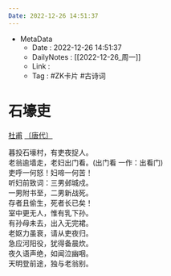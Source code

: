 ```yaml
---
Date: 2022-12-26 14:51:37
---
```

- MetaData
	- Date : 2022-12-26 14:51:37
	- DailyNotes : [[2022-12-26_周一]]
	- Link : 
	- Tag : #ZK卡片 #古诗词


# 石壕吏

[杜甫](https://so.gushiwen.cn/authorv_515ea88d1858.aspx) [〔唐代〕](https://so.gushiwen.cn/shiwens/default.aspx?cstr=%e5%94%90%e4%bb%a3)

暮投石壕村，有吏夜捉人。  
老翁逾墙走，老妇出门看。(出门看 一作：出看门)  
吏呼一何怒！妇啼一何苦！  
听妇前致词：三男邺城戍。  
一男附书至，二男新战死。  
存者且偷生，死者长已矣！  
室中更无人，惟有乳下孙。  
有孙母未去，出入无完裙。  
老妪力虽衰，请从吏夜归。  
急应河阳役，犹得备晨炊。  
夜久语声绝，如闻泣幽咽。  
天明登前途，独与老翁别。